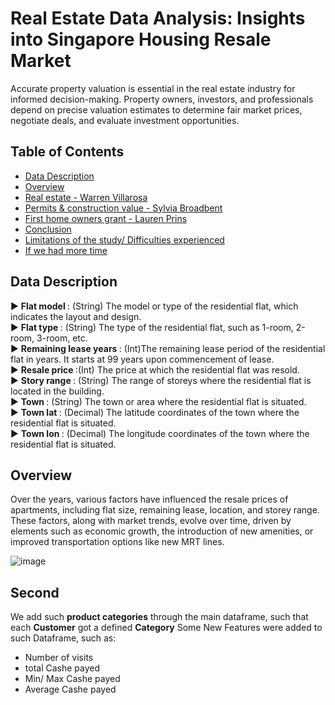 # Real Estate Data Analysis: Insights into Singapore Housing Resale Market

Accurate property valuation is essential in the real estate industry for informed decision-making. Property owners, investors, and professionals depend on precise valuation estimates to determine fair market prices, negotiate deals, and evaluate investment opportunities.

## Table of Contents
- [Data Description](#Data-Description)
- [Overview](#Overview)
- [Real estate - Warren Villarosa](#Real_estate)
- [Permits & construction value - Sylvia Broadbent](#Permits_construction)
- [First home owners grant - Lauren Prins](#First_home)
- [Conclusion](#Conclusion)
- [Limitations of the study/ Difficulties experienced](#Limitations)
- [If we had more time](#more_time)

## Data Description <a name = "Data-Description"></a>
► <b>Flat model </b>: (String) The model or type of the residential flat, which indicates the layout and design. <br>
► <b>Flat type </b>: (String) The type of the residential flat, such as 1-room, 2-room, 3-room, etc. <br>
► <b>Remaining lease years </b>: (Int)The remaining lease period of the residential flat in years. It starts at 99 years upon commencement of lease. <br>
► <b>Resale price  </b>:(Int) The price at which the residential flat was resold. <br>
► <b>Story range </b>: (String) The range of storeys where the residential flat is located in the building. <br>
► <b>Town </b>: (String) The town or area where the residential flat is situated. <br>
► <b>Town lat </b>: (Decimal) The latitude coordinates of the town where the residential flat is situated. <br>
► <b>Town lon </b>: (Decimal) The longitude coordinates of the town where the residential flat is situated. <br>

## Overview <a name = "Overview"></a>

Over the years, various factors have influenced the resale prices of apartments, including flat size, remaining lease, location, and storey range. These factors, along with market trends, evolve over time, driven by elements such as economic growth, the introduction of new amenities, or improved transportation options like new MRT lines.


![image](https://github.com/user-attachments/assets/6136640f-604f-43d0-96ae-37826fc620e0)

## Second


We add such **product categories** through the main dataframe, such that each **Customer** got a defined **Category**
Some New Features were added to such Dataframe, such as:
  * Number of visits
  * total Cashe payed
  * Min/ Max Cashe payed 
  * Average Cashe payed
